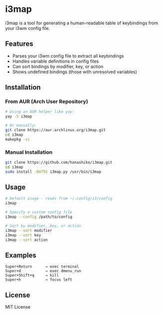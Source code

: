 # i3map

i3map is a tool for generating a human-readable table of keybindings from your i3wm config file.

## Features

- Parses your i3wm config file to extract all keybindings
- Handles variable definitions in config files
- Can sort bindings by modifier, key, or action
- Shows undefined bindings (those with unresolved variables)

## Installation

### From AUR (Arch User Repository)

```bash
# Using an AUR helper like yay:
yay -S i3map

# Or manually:
git clone https://aur.archlinux.org/i3map.git
cd i3map
makepkg -si
```

### Manual Installation

```bash
git clone https://github.com/hanashiko/i3map.git
cd i3map
sudo install -Dm755 i3map.py /usr/bin/i3map
```

## Usage

```bash
# Default usage - reads from ~/.config/i3/config
i3map

# Specify a custom config file
i3map --config /path/to/config

# Sort by modifier, key, or action
i3map --sort modifier
i3map --sort key
i3map --sort action
```

## Examples

```
Super+Return      → exec terminal
Super+d           → exec dmenu_run
Super+Shift+q     → kill
Super+h           → focus left
```

## License

MIT License
